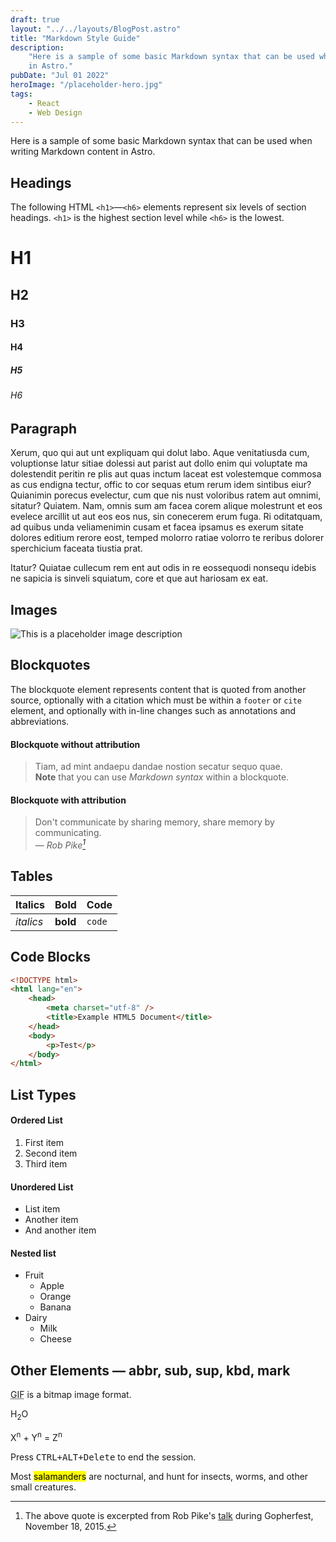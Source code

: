 ```yaml
---
draft: true
layout: "../../layouts/BlogPost.astro"
title: "Markdown Style Guide"
description:
    "Here is a sample of some basic Markdown syntax that can be used when writing Markdown content
    in Astro."
pubDate: "Jul 01 2022"
heroImage: "/placeholder-hero.jpg"
tags:
    - React
    - Web Design
---
```


<!-- markdownlint-disable -->

Here is a sample of some basic Markdown syntax that can be used when writing Markdown content in
Astro.

## Headings

The following HTML `<h1>`—`<h6>` elements represent six levels of section headings. `<h1>` is the
highest section level while `<h6>` is the lowest.

# H1

## H2

### H3

#### H4

##### H5

###### H6

## Paragraph

Xerum, quo qui aut unt expliquam qui dolut labo. Aque venitatiusda cum, voluptionse latur sitiae
dolessi aut parist aut dollo enim qui voluptate ma dolestendit peritin re plis aut quas inctum
laceat est volestemque commosa as cus endigna tectur, offic to cor sequas etum rerum idem sintibus
eiur? Quianimin porecus evelectur, cum que nis nust voloribus ratem aut omnimi, sitatur? Quiatem.
Nam, omnis sum am facea corem alique molestrunt et eos evelece arcillit ut aut eos eos nus, sin
conecerem erum fuga. Ri oditatquam, ad quibus unda veliamenimin cusam et facea ipsamus es exerum
sitate dolores editium rerore eost, temped molorro ratiae volorro te reribus dolorer sperchicium
faceata tiustia prat.

Itatur? Quiatae cullecum rem ent aut odis in re eossequodi nonsequ idebis ne sapicia is sinveli
squiatum, core et que aut hariosam ex eat.

## Images

![This is a placeholder image description](/placeholder-social.jpg)

## Blockquotes

The blockquote element represents content that is quoted from another source, optionally with a
citation which must be within a `footer` or `cite` element, and optionally with in-line changes such
as annotations and abbreviations.

#### Blockquote without attribution

> Tiam, ad mint andaepu dandae nostion secatur sequo quae.  
> **Note** that you can use _Markdown syntax_ within a blockquote.

#### Blockquote with attribution

> Don't communicate by sharing memory, share memory by communicating.<br> — <cite>Rob
> Pike[^1]</cite>

[^1]:
    The above quote is excerpted from Rob Pike's [talk](https://www.youtube.com/watch?v=PAAkCSZUG1c)
    during Gopherfest, November 18, 2015.

## Tables

| Italics   | Bold     | Code   |
| --------- | -------- | ------ |
| _italics_ | **bold** | `code` |

## Code Blocks

```html
<!DOCTYPE html>
<html lang="en">
    <head>
        <meta charset="utf-8" />
        <title>Example HTML5 Document</title>
    </head>
    <body>
        <p>Test</p>
    </body>
</html>
```

## List Types

#### Ordered List

1. First item
2. Second item
3. Third item

#### Unordered List

-   List item
-   Another item
-   And another item

#### Nested list

-   Fruit
    -   Apple
    -   Orange
    -   Banana
-   Dairy
    -   Milk
    -   Cheese

## Other Elements — abbr, sub, sup, kbd, mark

<abbr title="Graphics Interchange Format">GIF</abbr> is a bitmap image format.

H<sub>2</sub>O

X<sup>n</sup> + Y<sup>n</sup> = Z<sup>n</sup>

Press <kbd><kbd>CTRL</kbd>+<kbd>ALT</kbd>+<kbd>Delete</kbd></kbd> to end the session.

Most <mark>salamanders</mark> are nocturnal, and hunt for insects, worms, and other small creatures.
